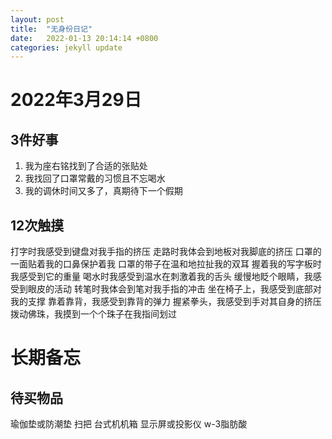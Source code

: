 ```yaml
---
layout: post
title:  "无身份日记"
date:   2022-01-13 20:14:14 +0800
categories: jekyll update
---
```


# 2022年3月29日

## 3件好事
1. 我为座右铭找到了合适的张贴处
1. 我找回了口罩常戴的习惯且不忘喝水
1. 我的调休时间又多了，真期待下一个假期

## 12次触摸
打字时我感受到键盘对我手指的挤压
走路时我体会到地板对我脚底的挤压
口罩的一面贴着我的口鼻保护着我
口罩的带子在温和地拉扯我的双耳
握着我的写字板时我感受到它的重量
喝水时我感受到温水在刺激着我的舌头
缓慢地眨个眼睛，我感受到眼皮的活动
转笔时我体会到笔对我手指的冲击
坐在椅子上，我感受到底部对我的支撑
靠着靠背，我感受到靠背的弹力
握紧拳头，我感受到手对其自身的挤压
拨动佛珠，我摸到一个个珠子在我指间划过

# 长期备忘

## 待买物品
瑜伽垫或防潮垫
扫把
台式机机箱
显示屏或投影仪
w-3脂肪酸

